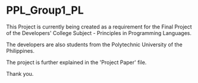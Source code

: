 # PPL_Group1_PL

This Project is currently being created as a requirement for the Final Project of the Developers' College Subject - Principles in Programming Languages.

The developers are also students from the Polytechnic University of the Philippines. 

The project is further explained in the 'Project Paper' file.

Thank you. 
